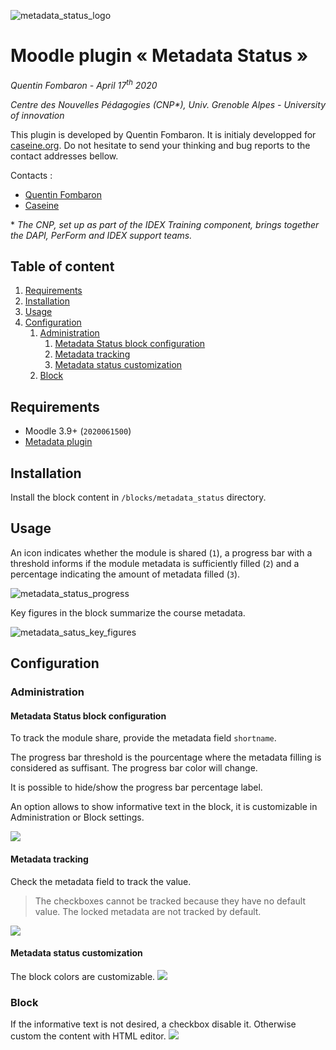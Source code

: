 ![metadata_status_logo](https://i.imgur.com/vbb08cF.png)

# Moodle plugin « Metadata Status »

*Quentin Fombaron - April 17<SUP>th</SUP> 2020*

*Centre des Nouvelles Pédagogies (CNP\*), Univ. Grenoble Alpes - University of innovation*

This plugin is developed by Quentin Fombaron. It is initialy developped for [caseine.org](https://moodle.caseine.org). Do not hesitate to send your thinking and bug reports to the contact addresses bellow.

Contacts :
- [Quentin Fombaron](mailto:q.fombaron@outlook.fr)
- [Caseine](mailto:contact.caseine@grenoble-inp.fr)

\* *The CNP, set up as part of the IDEX Training component, brings together the DAPI, PerForm and IDEX support teams.*

## Table of content

1. [Requirements](#requirements)
2. [Installation](#installation)
3. [Usage](#usage)
4. [Configuration](#configuration)
    1. [Administration](#administration)
        1. [Metadata Status block configuration](#metadata-status-block-configuration)
        2. [Metadata tracking](#metadata-tracking)
        3. [Metadata status customization](#metadata-status-customization)
    2. [Block](#block)
    

## Requirements
- Moodle 3.9+ (`2020061500`)
- [Metadata plugin](https://moodle.org/plugins/local_metadata)

## Installation
Install the block content in `/blocks/metadata_status` directory.

## Usage
An icon indicates whether the module is shared (`1`), a progress bar with a threshold informs if the module metadata is sufficiently filled (`2`) and a percentage indicating the amount of metadata filled (`3`).

![metadata_status_progress](https://i.imgur.com/DA0xID8.gif)

Key figures in the block summarize the course metadata.

![metadata_satus_key_figures](https://i.imgur.com/vMMUf4J.png)

## Configuration

### Administration
#### Metadata Status block configuration
To track the module share, provide the metadata field `shortname`.

The progress bar threshold is the pourcentage where the metadata filling is considered as suffisant. The progress bar color will change.

It is possible to hide/show the progress bar percentage label.

An option allows to show informative text in the block, it is customizable in Administration or Block settings.

![](https://i.imgur.com/9GoSMPv.png)

#### Metadata tracking
Check the metadata field to track the value.
> The checkboxes cannot be tracked because they have no default value.
> The locked metadata are not tracked by default.

![](https://i.imgur.com/43TTByi.png)

#### Metadata status customization
The block colors are customizable.
![](https://i.imgur.com/7oUHwSg.png)

### Block
If the informative text is not desired, a checkbox disable it. Otherwise custom the content with HTML editor.
![](https://i.imgur.com/vJ5tlwF.png)